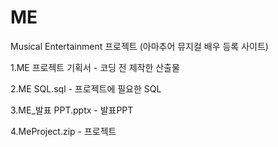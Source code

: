 # ME
Musical Entertainment 프로젝트
(아마추어 뮤지컬 배우 등록 사이트)

1.ME 프로젝트 기획서 - 코딩 전 제작한 산출물

2.ME SQL.sql - 프로젝트에 필요한 SQL

3.ME_발표 PPT.pptx - 발표PPT

4.MeProject.zip - 프로젝트
